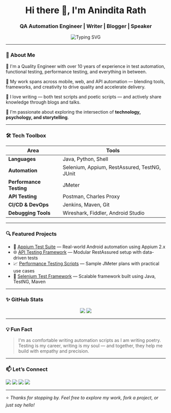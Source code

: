 <h1 align="center">Hi there 👋, I'm Anindita Rath</h1>
<h3 align="center">QA Automation Engineer | Writer | Blogger | Speaker</h3>

<p align="center">
  <img src="https://readme-typing-svg.demolab.com?font=Fira+Code&size=22&pause=1000&center=true&vCenter=true&width=500&lines=Test+with+Purpose+%7C+Write+with+Heart+%7C+Build+with+Curiosity" alt="Typing SVG" />
</p>

---

### 🧩 About Me

🔹 I'm a Quality Engineer with over 10 years of experience in test automation, functional testing, performance testing, and everything in between.

🔹 My work spans across mobile, web, and API automation — blending tools, frameworks, and creativity to drive quality and accelerate delivery.

🔹 I love writing — both test scripts and poetic scripts — and actively share knowledge through blogs and talks.

🔹 I'm passionate about exploring the intersection of **technology, psychology, and storytelling**.

---

### 🛠 Tech Toolbox

| Area | Tools |
|------|-------|
| **Languages** | Java, Python, Shell |
| **Automation** | Selenium, Appium, RestAssured, TestNG, JUnit |
| **Performance Testing** | JMeter |
| **API Testing** | Postman, Charles Proxy |
| **CI/CD & DevOps** | Jenkins, Maven, Git |
| **Debugging Tools** | Wireshark, Fiddler, Android Studio |

---

### 🔍 Featured Projects

- 🧪 [Appium Test Suite](https://github.com/aninditarath/Appium-Test-Suite) — Real-world Android automation using Appium 2.x
- 🌐 [API Testing Framework](https://github.com/aninditarath/API-Testing-RestAssured) — Modular RestAssured setup with data-driven tests
- 📈 [Performance Testing Scripts](https://github.com/aninditarath/Performance-Testing-JMeter) — Sample JMeter plans with practical use cases
- 🧩 [Selenium Test Framework](https://github.com/aninditarath/Selenium-TestNG-Framework) — Scalable framework built using Java, TestNG, Maven

---

### ✨ GitHub Stats

<p align="center">
  <img src="https://github-readme-stats.vercel.app/api?username=aninditarath&show_icons=true&theme=material-palenight" />
  <img src="https://github-readme-streak-stats.herokuapp.com/?user=aninditarath&theme=material-palenight" />
</p>

---

### 💡 Fun Fact

> I'm as comfortable writing automation scripts as I am writing poetry. Testing is my career, writing is my soul — and together, they help me build with empathy and precision.

---

### 📫 Let’s Connect

<p align="left">
  <a href="https://linkedin.com/in/aninditarath" target="_blank"><img src="https://img.shields.io/badge/LinkedIn-Anindita_Rath-blue?logo=linkedin&style=for-the-badge" /></a>
  <a href="https://twitter.com/aninditarath" target="_blank"><img src="https://img.shields.io/badge/Twitter-@aninditarath-1DA1F2?logo=twitter&style=for-the-badge" /></a>
  <a href="https://instagram.com/aninditarath" target="_blank"><img src="https://img.shields.io/badge/Instagram-@aninditarath-E4405F?logo=instagram&style=for-the-badge" /></a>
  <a href="https://scrambledwriter.com" target="_blank"><img src="https://img.shields.io/badge/Blog-scrambledwriter.com-orange?style=for-the-badge&logo=blogger" /></a>
</p>

---

⭐️ *Thanks for stopping by. Feel free to explore my work, fork a project, or just say hello!*

